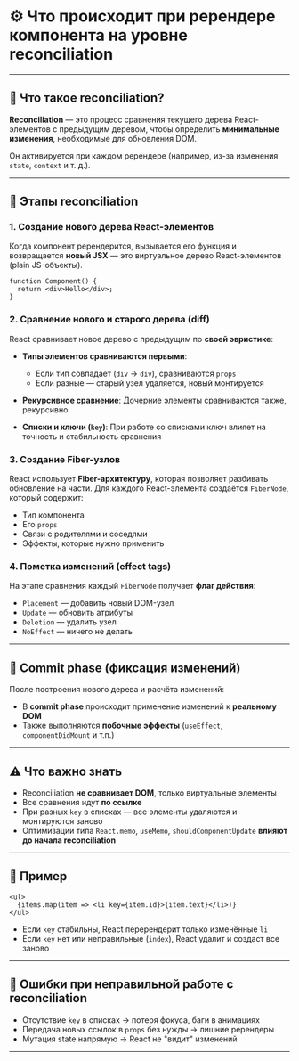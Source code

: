 # ⚙️ Что происходит при ререндере компонента на уровне reconciliation

---

## 🔁 Что такое reconciliation?

**Reconciliation** — это процесс сравнения текущего дерева React-элементов с предыдущим деревом, чтобы определить **минимальные изменения**, необходимые для обновления DOM.

Он активируется при каждом ререндере (например, из-за изменения `state`, `context` и т. д.).

---

## 🧱 Этапы reconciliation

### 1. **Создание нового дерева React-элементов**

Когда компонент ререндерится, вызывается его функция и возвращается **новый JSX** — это виртуальное дерево React-элементов (plain JS-объекты).

```tsx
function Component() {
  return <div>Hello</div>;
}
```

### 2. **Сравнение нового и старого дерева (diff)**

React сравнивает новое дерево с предыдущим по **своей эвристике**:

* **Типы элементов сравниваются первыми**:

  * Если тип совпадает (`div` → `div`), сравниваются `props`
  * Если разные — старый узел удаляется, новый монтируется

* **Рекурсивное сравнение**:
  Дочерние элементы сравниваются также, рекурсивно

* **Списки и ключи (`key`)**:
  При работе со списками ключ влияет на точность и стабильность сравнения

### 3. **Создание Fiber-узлов**

React использует **Fiber-архитектуру**, которая позволяет разбивать обновление на части. Для каждого React-элемента создаётся `FiberNode`, который содержит:

* Тип компонента
* Его `props`
* Связи с родителями и соседями
* Эффекты, которые нужно применить

### 4. **Пометка изменений (effect tags)**

На этапе сравнения каждый `FiberNode` получает **флаг действия**:

* `Placement` — добавить новый DOM-узел
* `Update` — обновить атрибуты
* `Deletion` — удалить узел
* `NoEffect` — ничего не делать

---

## 🔧 Commit phase (фиксация изменений)

После построения нового дерева и расчёта изменений:

* В **commit phase** происходит применение изменений к **реальному DOM**
* Также выполняются **побочные эффекты** (`useEffect`, `componentDidMount` и т.п.)

---

## ⚠️ Что важно знать

* Reconciliation **не сравнивает DOM**, только виртуальные элементы
* Все сравнения идут **по ссылке**
* При разных `key` в списках — все элементы удаляются и монтируются заново
* Оптимизации типа `React.memo`, `useMemo`, `shouldComponentUpdate` **влияют до начала reconciliation**

---

## 🧠 Пример

```tsx
<ul>
  {items.map(item => <li key={item.id}>{item.text}</li>)}
</ul>
```

* Если `key` стабильны, React перерендерит только изменённые `li`
* Если `key` нет или неправильные (`index`), React удалит и создаст все заново

---

## 🚫 Ошибки при неправильной работе с reconciliation

* Отсутствие `key` в списках → потеря фокуса, баги в анимациях
* Передача новых ссылок в `props` без нужды → лишние ререндеры
* Мутация state напрямую → React не "видит" изменений

---
